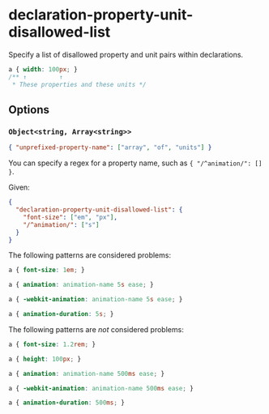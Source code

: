 # declaration-property-unit-disallowed-list

Specify a list of disallowed property and unit pairs within declarations.

<!-- prettier-ignore -->
```css
a { width: 100px; }
/** ↑         ↑
 * These properties and these units */
```

## Options

### `Object<string, Array<string>>`

```json
{ "unprefixed-property-name": ["array", "of", "units"] }
```

You can specify a regex for a property name, such as `{ "/^animation/": [] }`.

Given:

```json
{
  "declaration-property-unit-disallowed-list": {
    "font-size": ["em", "px"],
    "/^animation/": ["s"]
  }
}
```

The following patterns are considered problems:

<!-- prettier-ignore -->
```css
a { font-size: 1em; }
```

<!-- prettier-ignore -->
```css
a { animation: animation-name 5s ease; }
```

<!-- prettier-ignore -->
```css
a { -webkit-animation: animation-name 5s ease; }
```

<!-- prettier-ignore -->
```css
a { animation-duration: 5s; }
```

The following patterns are _not_ considered problems:

<!-- prettier-ignore -->
```css
a { font-size: 1.2rem; }
```

<!-- prettier-ignore -->
```css
a { height: 100px; }
```

<!-- prettier-ignore -->
```css
a { animation: animation-name 500ms ease; }
```

<!-- prettier-ignore -->
```css
a { -webkit-animation: animation-name 500ms ease; }
```

<!-- prettier-ignore -->
```css
a { animation-duration: 500ms; }
```
